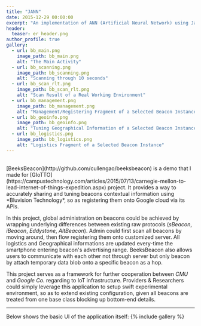 ```yaml
---
title: "JANN"
date: 2015-12-29 00:00:00
excerpt: "An implementation of ANN (Artificial Neural Network) using Java."
header:
  teaser: er_header.png
author_profile: true
gallery:
  - url: bb_main.png
    image_path: bb_main.png
    alt: "The Main Activity"
  - url: bb_scanning.png
    image_path: bb_scanning.png
    alt: "Scanning through 10 seconds"
  - url: bb_scan_rlt.png
    image_path: bb_scan_rlt.png
    alt: "Scan Result of a Real Working Environment"
  - url: bb_management.png
    image_path: bb_management.png
    alt: "Management/Registering Fragment of a Selected Beacon Instance"
  - url: bb_geoinfo.png
    image_path: bb_geoinfo.png
    alt: "Tuning Geographical Information of a Selected Beacon Instance"
  - url: bb_logistics.png
    image_path: bb_logistics.png
    alt: "Logistics Fragment of a Selected Beacon Instance"
---
```


<br>
[BeeksBeacon](http://github.com/cullengao/beeksbeacon) is a demo that I made for [GIoTTO](https://campustechnology.com/articles/2015/07/13/carnegie-mellon-to-lead-internet-of-things-expedition.aspx) project. It provides a way to accurately sharing and tuning beacons contextual information using *Bluvision Technology*, so as registering them onto Google cloud via its APIs.

In this project, global administration on beacons could be achieved by wrapping underlying differences between existing raw protocols (*sBeacon*, *iBeacon*, *Eddystone*, *AltBeacon*). Admin could first scan all beacons by moving around, then flow registering them onto customized server. All logistics and Geographical informations are updated every-time the smartphone entering beacon's advertising range. BeeksBeacon also allows users to communicate with each other not through server but only beacon by attach temporary data blob onto a specific beacon as a hop.

This project serves as a framework for further cooperation between *CMU* and *Google Co.* regarding to IoT infrastructure. Providers & Researchers could simply leverage this application to setup swift experimental environment, so as to extend existing configuration, given all beacons are treated from one base class blocking up bottom-end details.

---

Below shows the basic UI of the application itself:
{% include gallery %}
